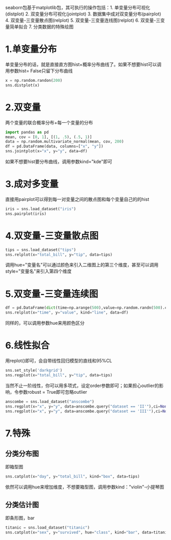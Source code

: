 seaborn包基于matplotlib包，其可执行的操作包括：1. 单变量分布可视化(distplot) 2. 双变量分布可视化(jointplot) 3. 数据集中成对双变量分布(pairplot) 4. 双变量-三变量散点图(relplot) 5. 双变量-三变量连线图(relplot) 6. 双变量-三变量简单拟合 7. 分类数据的特殊绘图

# 1.单变量分布
单变量分布的话，就是直接直方图hist+概率分布曲线了。如果不想要hist可以调用参数hist= False只留下分布曲线
```python
x = np.random.randon(200)
sns.distplot(x)
```

# 2.双变量
两个变量的联合概率分布+每一个变量的分布
```python
import pandas as pd
mean, cov = [0, 1], [(1, .5), (.5, 1)]
data = np.random.multivariate_normal(mean, cov, 200)
df = pd.DataFrame(data, columns=["x", "y"])
sns.jointplot(x="x", y="y", data=df)
```
如果不想要hist要分布曲线，调用参数kind="kde"即可

# 3.成对多变量
直接用pairplot可以得到每一对变量之间的散点图和每个变量自己的的hist
```python
iris = sns.load_dataset("iris")
sns.pairplot(iris)
```

# 4.双变量-三变量散点图
```python
tips = sns.load_dataset("tips")
sns.relplot(x="total_bill", y="tip", data=tips)
```
调用hue="变量名"可以通过颜色来引入二维图上的第三个维度，甚至可以调用style="变量名"来引入第四个维度

# 5.双变量-三变量连续图
```python
df = pd.DataFrame(dict(time=np.arange(500),value=np.random.randn(500).cumsum()))
sns.relplot(x="time", y="value", kind="line", data=df)
```
同样的，可以调用参数hue来用颜色区分

# 6.线性拟合
用replot()即可，会自带线性回归模型的直线和95%CL
```python
sns.set_style('darkgrid')
sns.regplot(x="total_bill", y="tip", data=tips)
```
当然不止一阶线性，你可以用多项式，设定order参数即可；如果担心outlier的影响，令参数robust = True即可忽略outlier
```python
anscombe = sns.load_dataset("anscombe")
sns.regplot(x="x", y="y", data=anscombe.query("dataset == 'II'"),ci=None,order = 2)
sns.regplot(x="x", y="y", data=anscombe.query("dataset == 'III'"),ci=None,robust = True)
```

# 7.特殊
## 分类分布图
即箱型图
```python
sns.catplot(x="day", y="total_bill", kind="box", data=tips)
```
依然可以调用hue来增加维度，不想要箱型图，调用参数kind："violin"-小提琴图

## 分类估计图
即条形图，bar
```python
titanic = sns.load_dataset("titanic")
sns.catplot(x="sex", y="survived", hue="class", kind="bar", data=titanic)
```